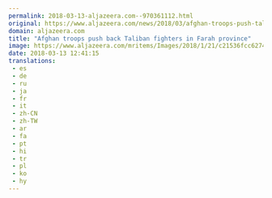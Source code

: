 ```yaml
---
permalink: 2018-03-13-aljazeera.com--970361112.html
original: https://www.aljazeera.com/news/2018/03/afghan-troops-push-taliban-fighters-farah-province-180313071716051.html
domain: aljazeera.com
title: "Afghan troops push back Taliban fighters in Farah province"
image: https://www.aljazeera.com/mritems/Images/2018/1/21/c21536fcc6274b008abc08f176430267_18.jpg
date: 2018-03-13 12:41:15
translations: 
 - es
 - de
 - ru
 - ja
 - fr
 - it
 - zh-CN
 - zh-TW
 - ar
 - fa
 - pt
 - hi
 - tr
 - pl
 - ko
 - hy
---
```


